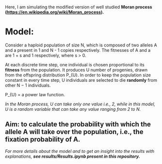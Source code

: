 Here, I am simulating the modified version of well studied **Moran process (https://en.wikipedia.org/wiki/Moran_process).**

# Model: #

Consider a haploid population of size N, which is composed of two alleles A and a present in 1 and N - 1 copies respectively. The fitnesses of A and a are 1 + s and 1 respectively, where s > 0. 

At each discrete time step, one individual is chosen proportional to its **fitness** from the population.
It produces U number of progenies, drawn from the offspring distribution P_{U}. In order to keep the population size constant in every time step, U individuals are selected to die **randomly** from other N − 1 individuals.

P_{U} = a power law function.

 *In the Moran process, U can take only one value i.e., 2, while in this model, U is a random variable that can take any value ranging from 2 to N.*

## Aim: to calculate the probability with which the allele A will take over the population, i.e., the fixation probability of A. ##

*For more details about the model and to get an insight into the results with explanations, **see results/Results.ipynb present in this repository.***
